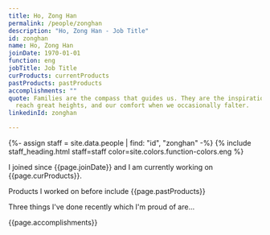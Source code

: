 ```yaml
---
title: Ho, Zong Han
permalink: /people/zonghan
description: "Ho, Zong Han - Job Title"
id: zonghan
name: Ho, Zong Han
joinDate: 1970-01-01
function: eng
jobTitle: Job Title
curProducts: currentProducts
pastProducts: pastProducts
accomplishments: ""
quote: Families are the compass that guides us. They are the inspiration to
  reach great heights, and our comfort when we occasionally falter.
linkedinId: zonghan

---
```


{%- assign staff = site.data.people | find: "id", "zonghan" -%}
{% include staff_heading.html staff=staff color=site.colors.function-colors.eng %}

<p>I joined since {{page.joinDate}} and I am currently working on {{page.curProducts}}.</p>

<p>Products I worked on before include {{page.pastProducts}}</p>

<p>Three things I've done recently which I'm proud of are...</p>
{{page.accomplishments}}
